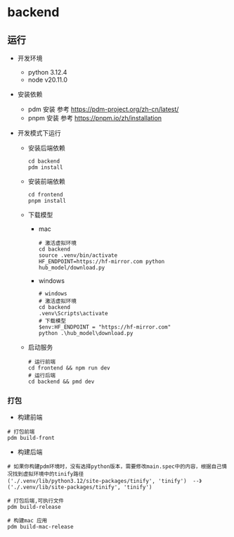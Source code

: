 # backend

## 运行

- 开发环境
  - python 3.12.4
  - node v20.11.0

- 安装依赖
  - pdm 安装 参考 <https://pdm-project.org/zh-cn/latest/>
  - pnpm 安装 参考 <https://pnpm.io/zh/installation>

- 开发模式下运行
  - 安装后端依赖

    ```shell
    cd backend
    pdm install
    ```

  - 安装前端依赖

    ```shell
    cd frontend
    pnpm install
    ```

  - 下载模型
  
    - mac

      ```shell
      # 激活虚拟环境
      cd backend
      source .venv/bin/activate
      HF_ENDPOINT=https://hf-mirror.com python hub_model/download.py
      ```

    - windows

      ```shell
      # windows
      # 激活虚拟环境
      cd backend
      .venv\Scripts\activate
      # 下载模型
      $env:HF_ENDPOINT = "https://hf-mirror.com"
      python .\hub_model\download.py
      ```

  - 启动服务

    ```shell
    # 运行前端
    cd frontend && npm run dev
    # 运行后端
    cd backend && pmd dev
    ```

### 打包

- 构建前端

```shell
# 打包前端
pdm build-front
```

- 构建后端

```shell
# 如果你构建pdm环境时，没有选择python版本，需要修改main.spec中的内容，根据自己情况找到虚拟环境中的tinify路径
('./.venv/lib/python3.12/site-packages/tinify', 'tinify')  --》 ('./.venv/lib/site-packages/tinify', 'tinify')

# 打包后端,可执行文件
pdm build-release

# 构建mac 应用
pdm build-mac-release
```
